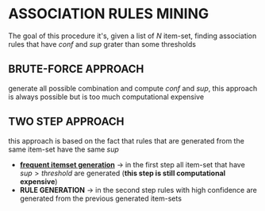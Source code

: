# ASSOCIATION RULES MINING

The goal of this procedure it's, given a list of $N$ item-set, finding association rules that have  $conf$ and $sup$ grater than some thresholds 

## BRUTE-FORCE APPROACH

generate all possible combination and compute $conf$ and $sup$, this approach is always possible but is too much computational expensive

## TWO STEP APPROACH

this approach is based on the fact that rules that are generated from the same item-set have the same $sup$  

- **[frequent itemset generation](FREQUENT%20ITEMSET%20GENERATION.md)** -> in the first step all item-set that have $sup \gt threshold$ are generated (**this step is still computational expensive**)
- **RULE GENERATION** -> in the second step rules with high confidence are generated from the previous generated item-sets
